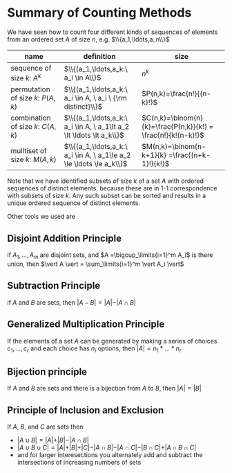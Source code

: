 # Summary of Counting Methods

We have seen how to count four different kinds of sequences of elements from an ordered set $A$  of size $n$, e.g. $\\{a_1,\ldots,a_n\\}$

| name | definition | size |
| --- | --- | --- |
| sequence of size $k$: $A^k$ | $\\{(a_1,\ldots,a_k:\ a_i \in A\\}$ | $n^k$ |
| permutation of size $k$: $P(A,k)$ | $\\{(a_1,\ldots,a_k:\ a_i \in A, \ a_i \ {\rm distinct}\\}$ | $P(n,k)=\frac{n!}{(n-k)!}$ |
| combination of size $k$: $C(A,k)$ | $\\{(a_1,\ldots,a_k:\ a_i \in A, \ a_1\lt a_2 \lt \ldots \lt a_k\\}$ | $C(n,k)=\binom{n}{k}=\frac{P(n,k)}{k!} = \frac{n!}{k!(n-k)!}$ |
| mulltiset of size $k$: $M(A,k)$ | $\\{(a_1,\ldots,a_k:\ a_i \in A, \ a_1\le a_2 \le \ldots \le a_k\\}$ | $M(n,k)=\binom{n-k+1}{k} =\frac{(n+k-1)!}{k!}$ |

Note that we have identified subsets of size $k$ of a set $A$ with ordered sequences of distinct elements, because these are in 1-1 correspondence with subsets of size $k$. Any such subset can be sorted and results in a unique ordered sequence of distinct elements.


Other tools we used are
## Disjoint Addition Principle
if $A_1,\ldots,A_m$ are disjoint sets, and $A =\bigcup_\limits{i=1}^m A_i$ is there union, then
$\vert A \vert = \sum_\limits{i=1}^m \vert A_i \vert$

## Subtraction Principle
if $A$ and $B$ are sets, then $\vert A - B \vert =\vert A\vert - \vert A\cap B\vert$

## Generalized Multiplication Principle
If the elements of a set $A$ can be generated by making a series of choices $c_1,\ldots,c_r$ and each choice has $n_i$ options,
then $\vert A\vert = n_1 * \ldots * n_r$

## Bijection principle
If $A$ and $B$ are sets and there is a bijection from $A$ to $B$, then $\vert A \vert = \vert B \vert$

## Principle of Inclusion and Exclusion
If $A$, $B$, and $C$ are sets then
* $\vert A \cup B \vert = \vert A \vert + \vert B \vert - \vert A\cap B \vert$
* $\vert A \cup B \cup C \vert = \vert A \vert + \vert B \vert+ \vert C \vert  - \vert A\cap B \vert - \vert A\cap C \vert - \vert B\cap C \vert + \vert A\cap B \cap C\vert$
* and for larger interesections you alternately add and subtract the intersections of increasing numbers of sets

  
